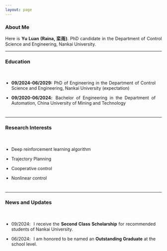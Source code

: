 ```yaml
---
layout: page
---
```


### About Me

<html>

<head>
<style>
p {
  text-align: justify;
}
span.thick {
  font-weight: bold;
}
</style>
</head>

<body>

<div>
  <p>Here is  <span class="thick">Yu Luan (Raina, 栾雨)</span>. PhD candidate in the Department of Control Science and Engineering, Nankai University.</p>
</div>

</body>
</html>

------

### Education

<style>
p {
  text-align: justify;
}
p.margin{
    margin-bottom: 5px;

}
span.thick {
  font-weight: bold;
}
ul {
  padding: 20px;
}
</style>

<body>
<ul>
<li><div><p class="margin"> <span class="thick">09/2024-06/2029:</span> PhD of Engineering in the Department of Control Science and Engineering, Nankai University (expectation)</p></div></li>
<li><div><p class="margin"> <span class="thick">09/2020-06/2024<h style="letter-spacing:10px">:</h></span>Bachelor of Engineering in the Department of Automation, China University of Mining and Technology </p></div></li>
</ul></body>


---

### Research Interests

<style>
p {
  text-align: justify;
}
p.margin{
    margin-bottom: 5px;

}
span.thick {
  font-weight: bold;
}
ul {
  padding: 20px;
}
</style>

<body>

<ul>
<li><div><p class="margin"> Deep reinforcement learning algorithm</p></div></li>
<li><div><p class="margin"> Trajectory Planning</p></div></li>
<li><div><p class="margin"> Cooperative control</p></div></li>
<li><div><p class="margin"> Nonlinear control</p></div></li>
</ul></body>

---

### News and Updates

<style>
p {
  text-align: justify;
}
p.margin{
    margin-bottom: 3px;
}
span.thick {
  font-weight: bold;
}
ul {
  padding: 20px;
}
</style>
<body>

<ul>
    <li><div><p class="margin">09/2024<h style="letter-spacing:10px">:</h>I receive the <span class="thick">Second Class Scholarship</span> for recommended students of Nankai University. </p></div></li>
    <li><div><p class="margin">06/2024<h style="letter-spacing:10px">:</h>I am honored to be named an <span class="thick">Outstanding Graduate</span> at the school level. </p></div></li>
</ul>

</body>

